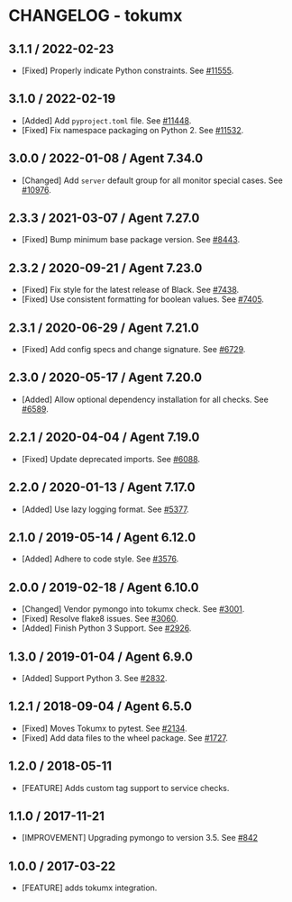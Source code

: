# CHANGELOG - tokumx

## 3.1.1 / 2022-02-23

* [Fixed] Properly indicate Python constraints. See [#11555](https://github.com/DataDog/integrations-core/pull/11555).

## 3.1.0 / 2022-02-19

* [Added] Add `pyproject.toml` file. See [#11448](https://github.com/DataDog/integrations-core/pull/11448).
* [Fixed] Fix namespace packaging on Python 2. See [#11532](https://github.com/DataDog/integrations-core/pull/11532).

## 3.0.0 / 2022-01-08 / Agent 7.34.0

* [Changed] Add `server` default group for all monitor special cases. See [#10976](https://github.com/DataDog/integrations-core/pull/10976).

## 2.3.3 / 2021-03-07 / Agent 7.27.0

* [Fixed] Bump minimum base package version. See [#8443](https://github.com/DataDog/integrations-core/pull/8443).

## 2.3.2 / 2020-09-21 / Agent 7.23.0

* [Fixed] Fix style for the latest release of Black. See [#7438](https://github.com/DataDog/integrations-core/pull/7438).
* [Fixed] Use consistent formatting for boolean values. See [#7405](https://github.com/DataDog/integrations-core/pull/7405).

## 2.3.1 / 2020-06-29 / Agent 7.21.0

* [Fixed] Add config specs and change signature. See [#6729](https://github.com/DataDog/integrations-core/pull/6729).

## 2.3.0 / 2020-05-17 / Agent 7.20.0

* [Added] Allow optional dependency installation for all checks. See [#6589](https://github.com/DataDog/integrations-core/pull/6589).

## 2.2.1 / 2020-04-04 / Agent 7.19.0

* [Fixed] Update deprecated imports. See [#6088](https://github.com/DataDog/integrations-core/pull/6088).

## 2.2.0 / 2020-01-13 / Agent 7.17.0

* [Added] Use lazy logging format. See [#5377](https://github.com/DataDog/integrations-core/pull/5377).

## 2.1.0 / 2019-05-14 / Agent 6.12.0

* [Added] Adhere to code style. See [#3576](https://github.com/DataDog/integrations-core/pull/3576).

## 2.0.0 / 2019-02-18 / Agent 6.10.0

* [Changed] Vendor pymongo into tokumx check. See [#3001](https://github.com/DataDog/integrations-core/pull/3001).
* [Fixed] Resolve flake8 issues. See [#3060](https://github.com/DataDog/integrations-core/pull/3060).
* [Added] Finish Python 3 Support. See [#2926](https://github.com/DataDog/integrations-core/pull/2926).

## 1.3.0 / 2019-01-04 / Agent 6.9.0

* [Added] Support Python 3. See [#2832][1].

## 1.2.1 / 2018-09-04 / Agent 6.5.0

* [Fixed] Moves Tokumx to pytest. See [#2134][2].
* [Fixed] Add data files to the wheel package. See [#1727][3].

## 1.2.0 / 2018-05-11

* [FEATURE] Adds custom tag support to service checks.

## 1.1.0 / 2017-11-21

* [IMPROVEMENT] Upgrading pymongo to version 3.5. See [#842][4]

## 1.0.0 / 2017-03-22

* [FEATURE] adds tokumx integration.

<!--- The following link definition list is generated by PimpMyChangelog --->
[1]: https://github.com/DataDog/integrations-core/pull/2832
[2]: https://github.com/DataDog/integrations-core/pull/2134
[3]: https://github.com/DataDog/integrations-core/pull/1727
[4]: https://github.com/DataDog/integrations-core/issues/842
